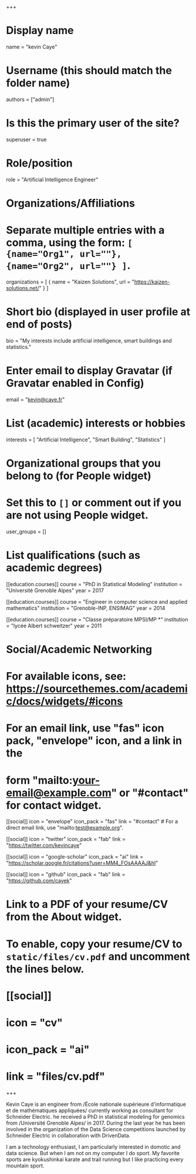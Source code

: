 +++
# Display name
name = "kevin Caye"

# Username (this should match the folder name)
authors = ["admin"]

# Is this the primary user of the site?
superuser = true

# Role/position
role = "Artificial Intelligence Engineer"

# Organizations/Affiliations
#   Separate multiple entries with a comma, using the form: `[ {name="Org1", url=""}, {name="Org2", url=""} ]`.
organizations = [ { name = "Kaizen Solutions", url = "https://kaizen-solutions.net/" } ]

# Short bio (displayed in user profile at end of posts)
bio = "My interests include artificial intelligence, smart buildings and statistics."

# Enter email to display Gravatar (if Gravatar enabled in Config)
email = "kevin@caye.fr"

# List (academic) interests or hobbies
interests = [
  "Artificial Intelligence",
  "Smart Building",
  "Statistics"
]

# Organizational groups that you belong to (for People widget)
#   Set this to `[]` or comment out if you are not using People widget.
user_groups = []

# List qualifications (such as academic degrees)
[[education.courses]]
  course = "PhD in Statistical Modeling"
  institution = "Université Grenoble Alpes"
  year = 2017

[[education.courses]]
  course = "Engineer in computer science and applied mathematics"
  institution = "Grenoble-INP, ENSIMAG"
  year = 2014

[[education.courses]]
  course = "Classe préparatoire MPSI/MP *"
  institution = "lycée Albert schweitzer"
  year = 2011

# Social/Academic Networking
# For available icons, see: https://sourcethemes.com/academic/docs/widgets/#icons
#   For an email link, use "fas" icon pack, "envelope" icon, and a link in the
#   form "mailto:your-email@example.com" or "#contact" for contact widget.

[[social]]
  icon = "envelope"
  icon_pack = "fas"
  link = "#contact"  # For a direct email link, use "mailto:test@example.org".

[[social]]
  icon = "twitter"
  icon_pack = "fab"
  link = "https://twitter.com/kevincaye"

[[social]]
  icon = "google-scholar"
  icon_pack = "ai"
  link = "https://scholar.google.fr/citations?user=MM4_FOsAAAAJ&hl"

[[social]]
  icon = "github"
  icon_pack = "fab"
  link = "https://github.com/cayek"

# Link to a PDF of your resume/CV from the About widget.
# To enable, copy your resume/CV to `static/files/cv.pdf` and uncomment the lines below.
# [[social]]
#   icon = "cv"
#   icon_pack = "ai"
#   link = "files/cv.pdf"

+++

Kevin Caye is an engineer from /École nationale supérieure d'informatique et de
mathématiques appliquées/ currently working as consultant for Schneider
Electric. he received a PhD in statistical modeling for genomics from
/Université Grenoble Alpes/ in 2017. During the last year he has been involved
in the organization of the Data Science competitions launched by Schneider
Electric in collaboration with DrivenData.

I am a technology enthusiast, I am particularly interested in domotic and data
science. But when I am not on my computer I do sport. My favorite sports are
kyokushinkai karate and trail running but I like practicing every mountain
sport.
